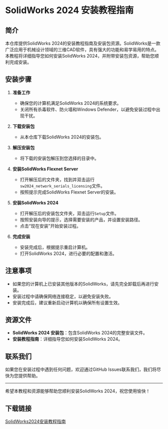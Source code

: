 # SolidWorks 2024 安装教程指南

## 简介
本仓库提供SolidWorks 2024的安装教程指南及安装包资源。SolidWorks是一款广泛应用于机械设计领域的三维CAD软件，具有强大的功能和易学易用的特点。本教程将详细指导您如何安装SolidWorks 2024，并附带安装包资源，帮助您顺利完成安装。

## 安装步骤
1. **准备工作**
   - 确保您的计算机满足SolidWorks 2024的系统要求。
   - 关闭所有杀毒软件、防火墙和Windows Defender，以避免安装过程中出现干扰。

2. **下载安装包**
   - 从本仓库下载SolidWorks 2024的安装包。

3. **解压安装包**
   - 将下载的安装包解压到您选择的目录中。

4. **安装SolidWorks Flexnet Server**
   - 打开解压后的文件夹，找到并双击运行`sw2024_network_serials_licensing`文件。
   - 按照提示完成SolidWorks Flexnet Server的安装。

5. **安装SolidWorks 2024**
   - 打开解压后的安装包文件夹，双击运行`Setup`文件。
   - 按照安装向导的提示，选择需要安装的产品，并设置安装路径。
   - 点击“现在安装”开始安装过程。

6. **完成安装**
   - 安装完成后，根据提示重启计算机。
   - 打开SolidWorks 2024，进行必要的配置和激活。

## 注意事项
- 如果您的计算机上已安装其他版本的SolidWorks，请先完全卸载后再进行安装。
- 安装过程中请确保网络连接稳定，以避免安装失败。
- 安装完成后，建议重新启动计算机以确保所有设置生效。

## 资源文件
- **SolidWorks 2024 安装包**：包含SolidWorks 2024的完整安装文件。
- **安装教程指南**：详细指导您如何安装SolidWorks 2024。

## 联系我们
如果您在安装过程中遇到任何问题，欢迎通过GitHub Issues联系我们，我们将尽快为您提供帮助。

---

希望本教程和资源能够帮助您顺利安装SolidWorks 2024，祝您使用愉快！

## 下载链接

[SolidWorks2024安装教程指南](https://pan.quark.cn/s/b2aed8ff4e9b)